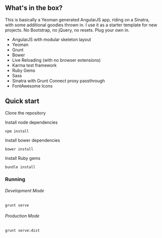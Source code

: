 ## What's in the box?

This is basically a Yeoman generated AngularJS app, riding on a Sinatra, with some additional goodies thrown in. I use it as a starter template for new projects. No Bootstrap, no jQuery, no resets. Plug your own in. 

* AngularJS with modular skeleton layout
* Yeoman
* Grunt
* Bower
* Live Reloading (with no browser extensions)
* Karma test framework
* Ruby Gems
* Sass
* Sinatra with Grunt Connect proxy passthrough
* FontAwesome Icons


## Quick start

Clone the repository

Install node dependencies

    npm install

Install bower dependencies

    bower install

Install Ruby gems

    bundle install

### Running

###### Development Mode
    grunt serve

###### Production Mode
    grunt serve:dist
